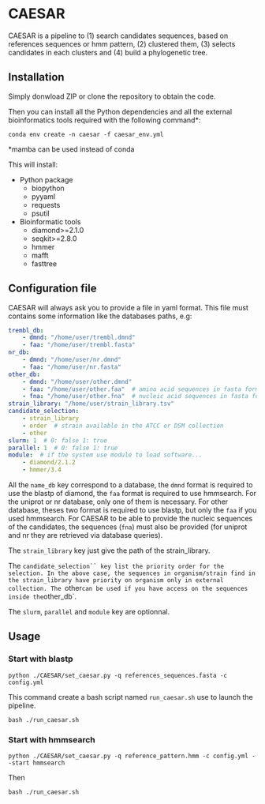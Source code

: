 # CAESAR

CAESAR is a pipeline to (1) search candidates sequences, based on references sequences or hmm pattern, (2) clustered them, (3) selects candidates in each clusters and (4) build a phylogenetic tree.

## Installation

Simply donwload ZIP or clone the repository to obtain the code.

Then you can install all the Python dependencies and all the external bioinformatics tools required with the following command*:

```
conda env create -n caesar -f caesar_env.yml
```
*mamba can be used instead of conda

This will install:
- Python package
  - biopython
  - pyyaml
  - requests
  - psutil
- Bioinformatic tools
  - diamond>=2.1.0
  - seqkit>=2.8.0
  - hmmer
  - mafft
  - fasttree

## Configuration file

CAESAR will always ask you to provide a file in yaml format. This file must contains some information like the databases paths, e.g:

```yaml
trembl_db:
    - dmnd: "/home/user/trembl.dmnd"
    - faa: "/home/user/trembl.fasta"
nr_db:
    - dmnd: "/home/user/nr.dmnd"
    - faa: "/home/user/nr.fasta"
other_db:
    - dmnd: "/home/user/other.dmnd"
    - faa: "/home/user/other.faa"  # amino acid sequences in fasta format
    - fna: "/home/user/other.fna"  # nucleic acid sequences in fasta format
strain_library: "/home/user/strain_library.tsv"
candidate_selection:
    - strain_library
    - order  # strain available in the ATCC or DSM collection
    - other
slurm: 1  # 0: false 1: true
parallel: 1  # 0: false 1: true
module:  # if the system use module to load software...
    - diamond/2.1.2
    - hmmer/3.4
```

All the `name_db` key correspond to a database, the `dmnd` format is required to use the blastp of diamond, the `faa` format is required to use hmmsearch. For the uniprot or nr database, only one of them is necessary. For other database, theses two format is required to use blastp, but only the `faa` if you used hmmsearch. For CAESAR to be able to provide the nucleic sequences of the candidates, the sequences (`fna`) must also be provided (for uniprot and nr they are retrieved via database queries).

The `strain_library` key just give the path of the strain_library.

The `candidate_selection`` key list the priority order for the selection. In the above case, the sequences in organism/strain find in the strain_library have priority on organism only in external collection. The `other` can be used if you have access on the sequences inside the `other_db`.

The `slurm`, `parallel` and `module` key are optionnal.

## Usage


### Start with blastp

```
python ./CAESAR/set_caesar.py -q references_sequences.fasta -c config.yml
```

This command create a bash script named `run_caesar.sh` use to launch the pipeline.

```
bash ./run_caesar.sh
```

### Start with hmmsearch

```
python ./CAESAR/set_caesar.py -q reference_pattern.hmm -c config.yml --start hmmsearch
```

Then

```
bash ./run_caesar.sh
```
